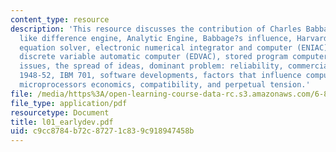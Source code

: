 ```yaml
---
content_type: resource
description: 'This resource discusses the contribution of Charles Babbage and topics
  like difference engine, Analytic Engine, Babbage?s influence, Harvard Mark I, linear
  equation solver, electronic numerical integrator and computer (ENIAC), electronic
  discrete variable automatic computer (EDVAC), stored program computer, technology
  issues, the spread of ideas, dominant problem: reliability, commercial activity:
  1948-52, IBM 701, software developments, factors that influence computer architecture,
  microprocessors economics, compatibility, and perpetual tension.'
file: /media/https%3A/open-learning-course-data-rc.s3.amazonaws.com/6-823-computer-system-architecture-fall-2005/c9cc8784b72c87271c839c918947458b_l01_earlydev.pdf
file_type: application/pdf
resourcetype: Document
title: l01_earlydev.pdf
uid: c9cc8784-b72c-8727-1c83-9c918947458b
---
```

